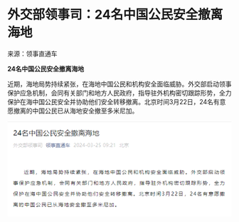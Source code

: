 # 外交部领事司：24名中国公民安全撤离海地

来源：领事直通车

**24名中国公民安全撤离海地**

近期，海地局势持续紧张，在海地中国公民和机构安全面临威胁。外交部启动领事保护应急机制，会同有关部门和地方人民政府，指导驻外机构密切跟踪形势，全力保护在海中国公民安全并协助他们安全转移撤离。北京时间3月22日，24名有意愿撤离的中国公民已从海地安全撤至多米尼加。

![a9a67f7c1c309acbe608010602c02dcc.jpg](https://raw.githubusercontent.com/qqhsx/qqnews_image/main/2024/03/25/外交部领事司：24名中国公民安全撤离海地/a9a67f7c1c309acbe608010602c02dcc.jpg)

